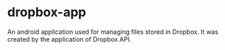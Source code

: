 # dropbox-app
An android application used for managing files stored in Dropbox. It was created by the application of Dropbox API.
